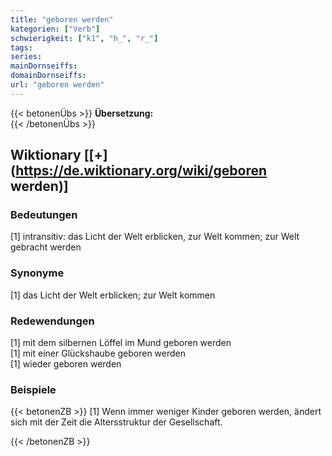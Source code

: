 ```yaml
---
title: "geboren werden"
kategorien: ["Verb"]
schwierigkeit: ["k1", "h_", "r_"]
tags:
series:
mainDornseiffs:
domainDornseiffs:
url: "geboren werden"
---
```


{{< betonenÜbs >}}
**Übersetzung:**  
{{< /betonenÜbs >}}

## Wiktionary [[+](https://de.wiktionary.org/wiki/geboren werden)]

### Bedeutungen
[1] intransitiv: das Licht der Welt erblicken, zur Welt kommen; zur Welt gebracht werden  

### Synonyme
[1] das Licht der Welt erblicken; zur Welt kommen  

### Redewendungen
[1] mit dem silbernen Löffel im Mund geboren werden  
[1] mit einer Glückshaube geboren werden  
[1] wieder geboren werden  

### Beispiele
{{< betonenZB >}}
[1] Wenn immer weniger Kinder geboren werden, ändert sich mit der Zeit die Altersstruktur der Gesellschaft.  

{{< /betonenZB >}}

